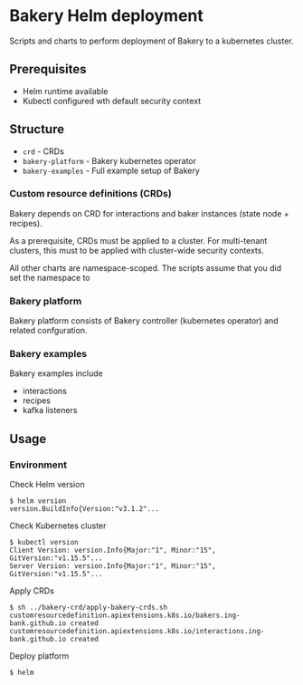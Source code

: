 # Bakery Helm deployment

Scripts and charts to perform deployment of Bakery to a kubernetes cluster.

## Prerequisites
 - Helm runtime available
 - Kubectl configured wth default security context

## Structure

- `crd` - CRDs
- `bakery-platform` - Bakery kubernetes operator
- `bakery-examples` - Full example setup of Bakery

### Custom resource definitions (CRDs)

Bakery depends on CRD for interactions and baker instances (state node + recipes).

As a prerequisite, CRDs must be applied to a cluster.
For multi-tenant clusters, this must to be applied with cluster-wide security contexts.

All other charts are namespace-scoped.
The scripts assume that you did set the namespace to

### Bakery platform

Bakery platform consists of Bakery controller (kubernetes operator) and related confguration.

### Bakery examples

Bakery examples include
- interactions
- recipes
- kafka listeners

## Usage

### Environment

Check Helm version

```shell script
$ helm version
version.BuildInfo{Version:"v3.1.2"...
```

Check Kubernetes cluster
```shell script
$ kubectl version
Client Version: version.Info{Major:"1", Minor:"15", GitVersion:"v1.15.5"...
Server Version: version.Info{Major:"1", Minor:"15", GitVersion:"v1.15.5"...
```

Apply CRDs
```shell script
$ sh ../bakery-crd/apply-bakery-crds.sh
customresourcedefinition.apiextensions.k8s.io/bakers.ing-bank.github.io created
customresourcedefinition.apiextensions.k8s.io/interactions.ing-bank.github.io created
```

Deploy platform
```shell script
$ helm 
```